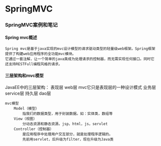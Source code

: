 # SpringMVC
### SpringMVC案例和笔记

#### Spring mvc概述
	Spring mvc是基于java实现的mvc设计模型的请求驱动类型的轻量级web框架。Spring框架提供了构建web应用程序的全功能mvc模块。    
	它通过一套注解，让一个简单的java类成为处理请求的控制器，而无需实现任何接口。同时它还支持RESTFull编程风格的请求。    
  
#### 三层架构和mvc模型
 JavaEE中的三层架构：
	表现层 		web层			mvc它只是表现层的一种设计模式
	业务层		 service层
	持久层		 dao层	
	
	mvc模型
		Model（模型）
			指我们的数据类型，用于封装数据。如：实体类，数组等
		View（视图）
			分动态资源和静态资源。jsp，html，js，servlet
		Controller（控制器）
			是应用程序中处理用户交互部分，就是处理程序逻辑的。
			先前用servlet，后升级为filter，现在升级为Java类
